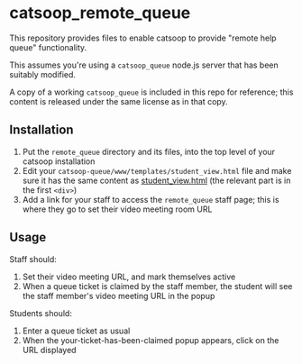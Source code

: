 # catsoop_remote_queue

This repository provides files to enable catsoop to provide "remote help queue" functionality.

This assumes you're using a `catsoop_queue` node.js server that has been suitably modified.

A copy of a working `catsoop_queue` is included in this repo for reference; this content is released under the same license as in that copy.

## Installation

1. Put the `remote_queue` directory and its files, into the top level of your catsoop installation
1. Edit your `catsoop-queue/www/templates/student_view.html` file and make sure it has the same content as [student_view.html](catsoop-queue/www/templates/student_view.html) (the relevant part is in the first `<div>`)
1. Add a link for your staff to access the `remote_queue` staff page; this is where they go to set their video meeting room URL

## Usage

Staff should:

1. Set their video meeting URL, and mark themselves active
2. When a queue ticket is claimed by the staff member, the student will see the staff member's video meeting URL in the popup

Students should:

1. Enter a queue ticket as usual
2. When the your-ticket-has-been-claimed popup appears, click on the URL displayed

